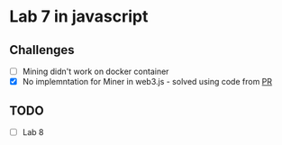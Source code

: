 # Lab 7 in javascript

## Challenges

* [ ] Mining didn't work on docker container
* [x] No implemntation for Miner in web3.js - solved using code from [PR](https://github.com/ethereum/web3.js/pull/564/files)

## TODO

* [ ] Lab 8